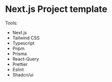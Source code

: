 # Next.js Project template

Tools:

- Next.js
- Tailwind CSS
- Typescript
- Pnpm
- Prisma
- React-Query
- Prettier
- Eslint
- Shadcn/ui
